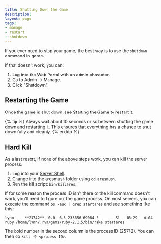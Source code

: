 ```yaml
---
title: Shutting Down the Game
description: 
layout: page
tags:
- manage
- restart
- shutdown
---
```


If you ever need to stop your game, the best way is to use the `shutdown` command in-game.

If that doesn't work, you can:

1. Log into the Web Portal with an admin character.
2. Go to Admin -> Manage.
3. Click "Shutdown".

## Restarting the Game

Once the game is shut down, see [Starting the Game](/tutorials/manage/start.html) to restart it.

{% tip %} 
Always wait about 10 seconds or so between shutting the game down and restarting it.  This ensures that everything has a chance to shut down fully and cleanly.
{% endtip %}

## Hard Kill

As a last resort, if none of the above steps work, you can kill the server process.  

1. Log into your [Server Shell](/tutorials/install/server-shell.html).
2. Change into the aresmush folder using `cd aresmush`.
3. Run the kill script: `bin/killares`.

If for some reason the process ID isn't there or the kill command doesn't work, you'll need to figure out the game process.  On most servers, you can execute the command `ps -aux | grep startares` and see something like this:

    lynn     **25742**  0.0  6.5 233656 69084 ?        Sl   06:29   0:04 ruby /home/lynn/.rvm/gems/ruby-2.1.5/bin/rake startares

The bold number in the second column is the process ID (25742). You can then do `kill -9 <process ID>`.